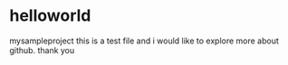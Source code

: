 # helloworld
mysampleproject
this is a test file and i would like to explore more about github. 
thank you
